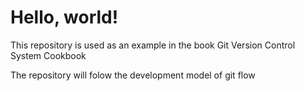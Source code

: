 Hello, world! 
=============

This repository is used as an example in the book Git Version Control 
System Cookbook 

The repository will folow the development model of git flow
